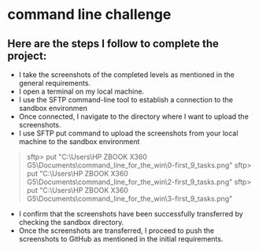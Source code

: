 # command line challenge

## Here are the steps I follow to complete the project:
- I take the screenshots of the completed levels as mentioned in the general requirements.
- I open a terminal on my local machine.
- I use the SFTP command-line tool to establish a connection to the sandbox environmen
- Once connected, I navigate to the directory where I want to upload the screenshots.
- I use SFTP put command to upload the screenshots from your local machine to the sandbox environment
>    sftp> put "C:\Users\HP ZBOOK X360 G5\Documents\command_line_for_the_win\0-first_9_tasks.png"
>    sftp> put "C:\Users\HP ZBOOK X360 G5\Documents\command_line_for_the_win\2-first_9_tasks.png"
>    sftp> put "C:\Users\HP ZBOOK X360 G5\Documents\command_line_for_the_win\3-first_9_tasks.png"
- I confirm that the screenshots have been successfully transferred by checking the sandbox directory.
- Once the screenshots are transferred, I proceed to push the screenshots to GitHub as mentioned in the initial requirements.

